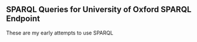 ## SPARQL Queries for University of Oxford SPARQL Endpoint

These are my early attempts to use SPARQL

